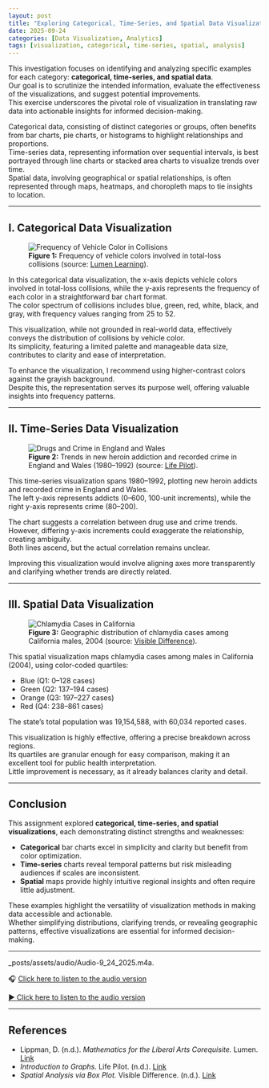 ```yaml
---
layout: post
title: "Exploring Categorical, Time-Series, and Spatial Data Visualizations"
date: 2025-09-24
categories: [Data Visualization, Analytics]
tags: [visualization, categorical, time-series, spatial, analysis]
---
```


This investigation focuses on identifying and analyzing specific examples for each category: **categorical, time-series, and spatial data**.  
Our goal is to scrutinize the intended information, evaluate the effectiveness of the visualizations, and suggest potential improvements.  
This exercise underscores the pivotal role of visualization in translating raw data into actionable insights for informed decision-making.

Categorical data, consisting of distinct categories or groups, often benefits from bar charts, pie charts, or histograms to highlight relationships and proportions.  
Time-series data, representing information over sequential intervals, is best portrayed through line charts or stacked area charts to visualize trends over time.  
Spatial data, involving geographical or spatial relationships, is often represented through maps, heatmaps, and choropleth maps to tie insights to location.

---

## I. Categorical Data Visualization

<figure>
  <img src="https://rachkat.github.io/Rachelgoldsbury.github.io/assets/auto-recalls-1.png" alt="Frequency of Vehicle Color in Collisions">
  <figcaption><strong>Figure 1:</strong> Frequency of vehicle colors involved in total-loss collisions (source: <a href="https://courses.lumenlearning.com/coloradomesa-mathforliberalartscorequisite/chapter/presenting-categorical-data-graphically/">Lumen Learning</a>).</figcaption>
</figure>

In this categorical data visualization, the x-axis depicts vehicle colors involved in total-loss collisions, while the y-axis represents the frequency of each color in a straightforward bar chart format.  
The color spectrum of collisions includes blue, green, red, white, black, and gray, with frequency values ranging from 25 to 52.  

This visualization, while not grounded in real-world data, effectively conveys the distribution of collisions by vehicle color.  
Its simplicity, featuring a limited palette and manageable data size, contributes to clarity and ease of interpretation.  

To enhance the visualization, I recommend using higher-contrast colors against the grayish background.  
Despite this, the representation serves its purpose well, offering valuable insights into frequency patterns.

---

## II. Time-Series Data Visualization

<figure>
  <img src="https://rachkat.github.io/Rachelgoldsbury.github.io/assets/auto-recalls-2.png" alt="Drugs and Crime in England and Wales">
  <figcaption><strong>Figure 2:</strong> Trends in new heroin addiction and recorded crime in England and Wales (1980–1992) (source: <a href="https://www.life-pilot.co.uk/improve-your-skills/introduction-to-graphs/time-series-graphs">Life Pilot</a>).</figcaption>
</figure>

This time-series visualization spans 1980–1992, plotting new heroin addicts and recorded crime in England and Wales.  
The left y-axis represents addicts (0–600, 100-unit increments), while the right y-axis represents crime (80–200).  

The chart suggests a correlation between drug use and crime trends.  
However, differing y-axis increments could exaggerate the relationship, creating ambiguity.  
Both lines ascend, but the actual correlation remains unclear.  

Improving this visualization would involve aligning axes more transparently and clarifying whether trends are directly related.

---

## III. Spatial Data Visualization

<figure>
  <img src="https://rachkat.github.io/Rachelgoldsbury.github.io/assets/auto-recalls-3.png" alt="Chlamydia Cases in California">
  <figcaption><strong>Figure 3:</strong> Geographic distribution of chlamydia cases among California males, 2004 (source: <a href="https://vizdiff.blogspot.com/2016/05/spatial-analysis-via-box-plot.html">Visible Difference</a>).</figcaption>
</figure>

This spatial visualization maps chlamydia cases among males in California (2004), using color-coded quartiles:  
- Blue (Q1: 0–128 cases)  
- Green (Q2: 137–194 cases)  
- Orange (Q3: 197–227 cases)  
- Red (Q4: 238–861 cases)  

The state’s total population was 19,154,588, with 60,034 reported cases.  

This visualization is highly effective, offering a precise breakdown across regions.  
Its quartiles are granular enough for easy comparison, making it an excellent tool for public health interpretation.  
Little improvement is necessary, as it already balances clarity and detail.

---

## Conclusion

This assignment explored **categorical, time-series, and spatial visualizations**, each demonstrating distinct strengths and weaknesses:  
- **Categorical** bar charts excel in simplicity and clarity but benefit from color optimization.  
- **Time-series** charts reveal temporal patterns but risk misleading audiences if scales are inconsistent.  
- **Spatial** maps provide highly intuitive regional insights and often require little adjustment.  

These examples highlight the versatility of visualization methods in making data accessible and actionable.  
Whether simplifying distributions, clarifying trends, or revealing geographic patterns, effective visualizations are essential for informed decision-making.  

---

_posts/assets/audio/Audio-9_24_2025.m4a.

🎧 [Click here to listen to the audio version](./assets/audio/Audio-9_24_2025.m4a)


[▶️ Click here to listen to the audio version](https://rachelgoldsbury.github.io/assets/audio/Audio-9_24_2025.m4a)

---

## References
- Lippman, D. (n.d.). *Mathematics for the Liberal Arts Corequisite.* Lumen. [Link](https://courses.lumenlearning.com/coloradomesa-mathforliberalartscorequisite/chapter/presenting-categorical-data-graphically/)  
- *Introduction to Graphs.* Life Pilot. (n.d.). [Link](https://www.life-pilot.co.uk/improve-your-skills/introduction-to-graphs/time-series-graphs)  
- *Spatial Analysis via Box Plot.* Visible Difference. (n.d.). [Link](https://vizdiff.blogspot.com/2016/05/spatial-analysis-via-box-plot.html)  
